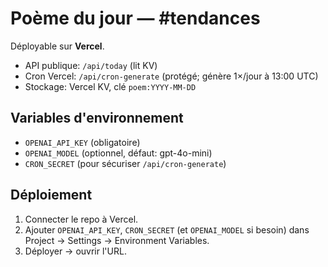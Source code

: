 # Poème du jour — #tendances
Déployable sur **Vercel**.

- API publique: `/api/today`  (lit KV)
- Cron Vercel: `/api/cron-generate`  (protégé; génère 1×/jour à 13:00 UTC)
- Stockage: Vercel KV, clé `poem:YYYY-MM-DD`

## Variables d'environnement
- `OPENAI_API_KEY` (obligatoire)
- `OPENAI_MODEL` (optionnel, défaut: gpt-4o-mini)
- `CRON_SECRET` (pour sécuriser `/api/cron-generate`)

## Déploiement
1. Connecter le repo à Vercel.
2. Ajouter `OPENAI_API_KEY`, `CRON_SECRET` (et `OPENAI_MODEL` si besoin) dans Project → Settings → Environment Variables.
3. Déployer → ouvrir l'URL.
